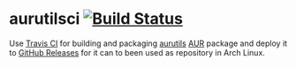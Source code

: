 # aurutilsci [![Build Status](https://travis-ci.org/localnet/aurutilsci.svg?branch=master)](https://travis-ci.org/localnet/aurutilsci)

Use [Travis CI](https://travis-ci.org/localnet/aurutilsci) for building and packaging [aurutils](https://github.com/AladW/aurutils) [AUR](https://aur.archlinux.org/) package and deploy it to [GitHub Releases](https://github.com/localnet/aurutilsci/releases) for it can to been used as repository in Arch Linux.
